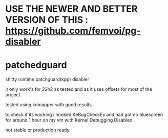 # USE THE NEWER AND BETTER VERSION OF THIS : https://github.com/femvoi/pg-disabler


# patchedguard

shitty runtime patchguard(kpp) disabler

it only work's for 22h2 as tested and as it uses offsets for most of the project.

tested using kdmapper with good results. 

to check if its working i hooked KeBugCheckEx and had got no bluescreen for around 1 hour on my vm with Kernel Debugging Disabled.

not stable or production ready.
